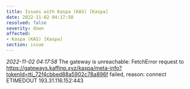 ```yaml
---
title: Issues with Kaspa (KAS) [Kaspa]
date: 2022-11-02 04:17:58
resolved: false
severity: down
affected:
- Kaspa (KAS) [Kaspa]
section: issue
---
```


*2022-11-02 04:17:58* The gateway is unreachable: FetchError request to https://gateways.kaffinp.xyz/kaspa/meta-info?tokenId=tti_72f4cbbed88a5902c78a896f failed, reason: connect ETIMEDOUT 193.31.116.152:443